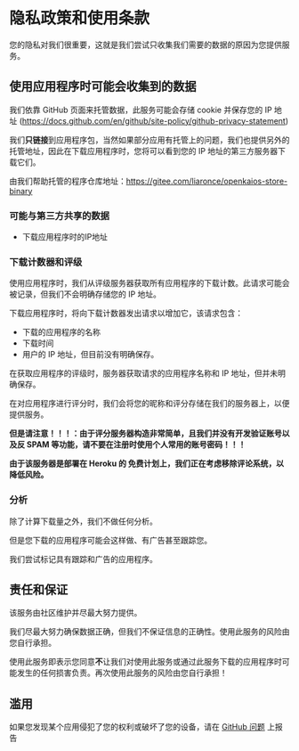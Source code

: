 # 隐私政策和使用条款

您的隐私对我们很重要，这就是我们尝试只收集我们需要的数据的原因为您提供服务。

## 使用应用程序时可能会收集到的数据

我们依靠 GitHub 页面来托管数据，此服务可能会存储 cookie 并保存您的 IP 地址 (https://docs.github.com/en/github/site-policy/github-privacy-statement)

我们**只链接**到应用程序包，当然如果部分应用有托管上的问题，我们也提供另外的托管地址，因此在下载应用程序时，您将可以看到您的 IP 地址的第三方服务器下载它们。

由我们帮助托管的程序仓库地址：https://gitee.com/liaronce/openkaios-store-binary

### 可能与第三方共享的数据

- 下载应用程序时的IP地址

### 下载计数器和评级

使用应用程序时，我们从评级服务器获取所有应用程序的下载计数。此请求可能会被记录，但我们不会明确存储您的 IP 地址。

下载应用程序时，将向下载计数器发出请求以增加它，该请求包含：

- 下载的应用程序的名称
- 下载时间
- 用户的 IP 地址，但目前没有明确保存。

在获取应用程序的评级时，服务器获取请求的应用程序名称和 IP 地址，但并未明确保存。

在对应用程序进行评分时，我们会将您的昵称和评分存储在我们的服务器上，以便提供服务。

**但是请注意！！！：由于评分服务器构造非常简单，且我们并没有开发验证账号以及反 SPAM 等功能，请不要在注册时使用个人常用的账号密码！！！**

**由于该服务器是部署在 Heroku 的 免费计划上，我们正在考虑移除评论系统，以降低风险。**

### 分析

除了计算下载量之外，我们不做任何分析。

但是您下载的应用程序可能会这样做、有广告甚至跟踪您。

我们尝试标记具有跟踪和广告的应用程序。

## 责任和保证

该服务由社区维护并尽最大努力提供。

我们尽最大努力确保数据正确，但我们不保证信息的正确性。使用此服务的风险由您自行承担。

使用此服务即表示您同意**不**让我们对使用此服务或通过此服务下载的应用程序时可能发生的任何损害负责。再次使用此服务的风险由您自行承担！

## 滥用

如果您发现某个应用侵犯了您的权利或破坏了您的设备，请在 [GitHub  问题](https://github.com/openkaios/openkaios-store-db/issues) 上报告
